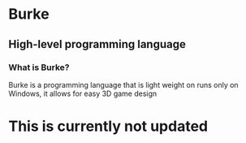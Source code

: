 # Burke
## High-level programming language
### What is Burke?
Burke is a programming language that is light weight on runs only on Windows, it allows for easy 3D game design
# This is currently not updated
